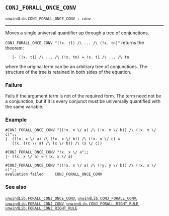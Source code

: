 ## `CONJ_FORALL_ONCE_CONV`

``` hol4
unwindLib.CONJ_FORALL_ONCE_CONV : conv
```

------------------------------------------------------------------------

Moves a single universal quantifier up through a tree of conjunctions.

`CONJ_FORALL_ONCE_CONV "(!x. t1) /\ ... /\ (!x. tn)"` returns the
theorem:

``` hol4
   |- (!x. t1) /\ ... /\ (!x. tn) = !x. t1 /\ ... /\ tn
```

where the original term can be an arbitrary tree of conjunctions. The
structure of the tree is retained in both sides of the equation.

### Failure

Fails if the argument term is not of the required form. The term need
not be a conjunction, but if it is every conjunct must be universally
quantified with the same variable.

### Example

``` hol4
#CONJ_FORALL_ONCE_CONV "((!x. x \/ a) /\ (!x. x \/ b)) /\ (!x. x \/ c)";;
|- ((!x. x \/ a) /\ (!x. x \/ b)) /\ (!x. x \/ c) =
   (!x. ((x \/ a) /\ (x \/ b)) /\ (x \/ c))

#CONJ_FORALL_ONCE_CONV "!x. x \/ a";;
|- (!x. x \/ a) = (!x. x \/ a)

#CONJ_FORALL_ONCE_CONV "((!x. x \/ a) /\ (!y. y \/ b)) /\ (!x. x \/ c)";;
evaluation failed     CONJ_FORALL_ONCE_CONV
```

### See also

[`unwindLib.FORALL_CONJ_ONCE_CONV`](#unwindLib.FORALL_CONJ_ONCE_CONV),
[`unwindLib.CONJ_FORALL_CONV`](#unwindLib.CONJ_FORALL_CONV),
[`unwindLib.FORALL_CONJ_CONV`](#unwindLib.FORALL_CONJ_CONV),
[`unwindLib.CONJ_FORALL_RIGHT_RULE`](#unwindLib.CONJ_FORALL_RIGHT_RULE),
[`unwindLib.FORALL_CONJ_RIGHT_RULE`](#unwindLib.FORALL_CONJ_RIGHT_RULE)
